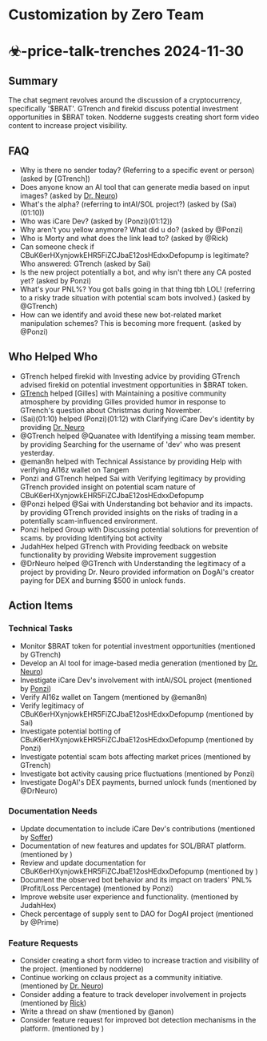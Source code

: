 # Customization by Zero Team

# ☣-price-talk-trenches 2024-11-30

## Summary
The chat segment revolves around the discussion of a cryptocurrency, specifically '$BRAT'. GTrench and firekid discuss potential investment opportunities in $BRAT token. Nodderne suggests creating short form video content to increase project visibility.

## FAQ
- Why is there no sender today? (Referring to a specific event or person) (asked by [GTrench])
- Does anyone know an AI tool that can generate media based on input images? (asked by [Dr. Neuro](00:45))
- What's the alpha? (referring to intAI/SOL project?) (asked by (Sai)(01:10))
- Who was iCare Dev? (asked by (Ponzi)(01:12))
- Why aren't you yellow anymore? What did u do? (asked by @Ponzi)
- Who is Morty and what does the link lead to? (asked by @Rick)
- Can someone check if CBuK6erHXynjowkEHR5FiZCJbaE12osHEdxxDefopump is legitimate? Who answered: GTrench (asked by Sai)
- Is the new project potentially a bot, and why isn't there any CA posted yet? (asked by Ponzi)
- What's your PNL%? You got balls going in that thing tbh LOL! (referring to a risky trade situation with potential scam bots involved.) (asked by @GTrench)
- How can we identify and avoid these new bot-related market manipulation schemes? This is becoming more frequent. (asked by @Ponzi)

## Who Helped Who
- GTrench helped firekid with Investing advice by providing GTrench advised firekid on potential investment opportunities in $BRAT token.
- [GTrench](00:41) helped [Gilles] with Maintaining a positive community atmosphere by providing Gilles provided humor in response to GTrench's question about Christmas during November.
- (Sai)(01:10) helped (Ponzi)(01:12) with Clarifying iCare Dev's identity by providing [Dr. Neuro](https://discordapp.com/@drneuroscience)
- @GTrench helped @Quanatee with Identifying a missing team member. by providing Searching for the username of 'dev' who was present yesterday.
- @eman8n helped  with Technical Assistance by providing Help with verifying AI16z wallet on Tangem
- Ponzi and GTrench helped Sai with Verifying legitimacy by providing GTrench provided insight on potential scam nature of CBuK6erHXynjowkEHR5FiZCJbaE12osHEdxxDefopump
- @Ponzi helped @Sai with Understanding bot behavior and its impacts. by providing GTrench provided insights on the risks of trading in a potentially scam-influenced environment.
- Ponzi helped Group with Discussing potential solutions for prevention of scams. by providing Identifying bot activity
- JudahHex helped GTrench with Providing feedback on website functionality by providing Website improvement suggestion
- @DrNeuro helped @GTrench with Understanding the legitimacy of a project by providing Dr. Neuro provided information on DogAI's creator paying for DEX and burning $500 in unlock funds.

## Action Items

### Technical Tasks
- Monitor $BRAT token for potential investment opportunities (mentioned by GTrench)
- Develop an AI tool for image-based media generation (mentioned by [Dr. Neuro](00:45))
- Investigate iCare Dev's involvement with intAI/SOL project (mentioned by [Ponzi](https://discordapp.com/@ponzimeme))
- Verify AI16z wallet on Tangem (mentioned by @eman8n)
- Verify legitimacy of CBuK6erHXynjowkEHR5FiZCJbaE12osHEdxxDefopump (mentioned by Sai)
- Investigate potential botting of CBuK6erHXynjowkEHR5FiZCJbaE12osHEdxxDefopump (mentioned by Ponzi)
- Investigate potential scam bots affecting market prices (mentioned by GTrench)
- Investigate bot activity causing price fluctuations (mentioned by Ponzi)
- Investigate DogAI's DEX payments, burned unlock funds (mentioned by @DrNeuro)

### Documentation Needs
- Update documentation to include iCare Dev's contributions (mentioned by [Soffer](https://discordapp.com/@soffersolutions))
- Documentation of new features and updates for SOL/BRAT platform. (mentioned by )
- Review and update documentation for CBuK6erHXynjowkEHR5FiZCJbaE12osHEdxxDefopump (mentioned by )
- Document the observed bot behavior and its impact on traders' PNL% (Profit/Loss Percentage) (mentioned by Ponzi)
- Improve website user experience and functionality. (mentioned by JudahHex)
- Check percentage of supply sent to DAO for DogAI project (mentioned by @Prime)

### Feature Requests
- Consider creating a short form video to increase traction and visibility of the project. (mentioned by nodderne)
- Continue working on cclaus project as a community initiative. (mentioned by [Dr. Neuro](00:46))
- Consider adding a feature to track developer involvement in projects (mentioned by [Rick](https://discordapp.com/@rickthecoder))
- Write a thread on shaw (mentioned by @anon)
- Consider feature request for improved bot detection mechanisms in the platform. (mentioned by )